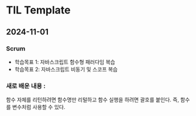 # TIL Template
## 2024-11-01

### Scrum
- 학습목표 1: 자바스크립트 함수형 패러다임 복습
- 학습목표 2: 자바스크립트 비동기 및 스코프 복습

### 새로 배운 내용 :
함수 자체를 리턴하려면 함수명만 리털하고 
함수 실행을 하려면 괄호를 붙인다.
즉, 함수를 변수처럼 사용할 수 있다.
